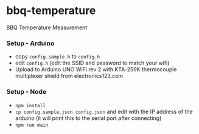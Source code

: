 # bbq-temperature
BBQ Temperature Measurement


### Setup - Arduino
- copy ```config.sample.h``` to ```config.h```
- edit ```config.h``` (edit the SSID and password to match your wifi)
- Upload to Arduino UNO WiFi rev 2 with KTA-259K thermocouple multiplexer shield from electronics123.com

### Setup - Node
- ```npm install```
- ```cp config.sample.json config.json``` and edit with the IP address of the arduino (it will print this to the serial port after connecting)
- ```npm run main```